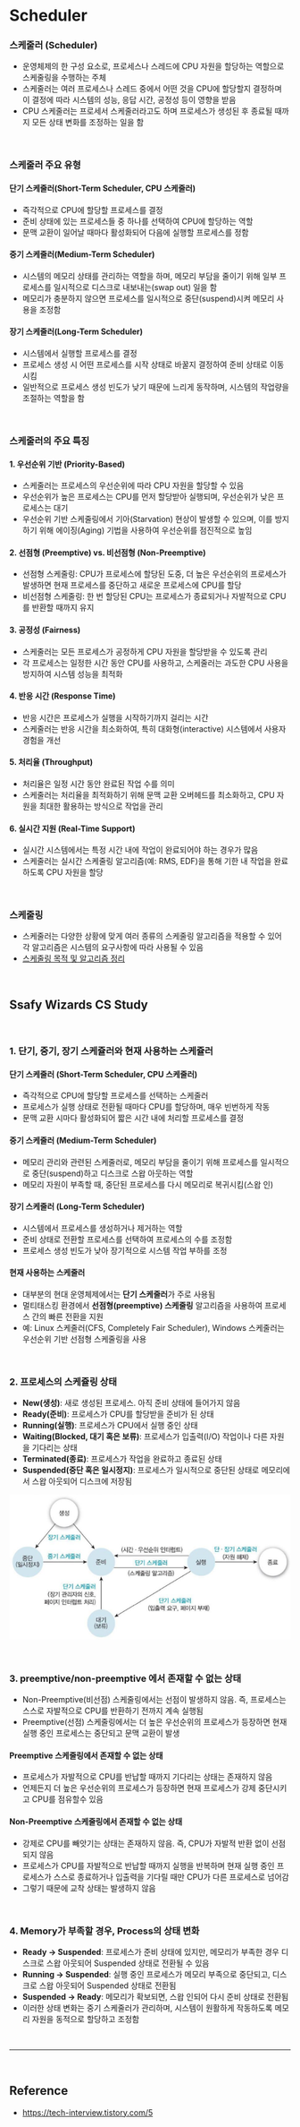 # Scheduler

### 스케줄러 (Scheduler)
- 운영체제의 한 구성 요소로, 프로세스나 스레드에 CPU 자원을 할당하는 역할으로 스케줄링을 수행하는 주체
- 스케줄러는 여러 프로세스나 스레드 중에서 어떤 것을 CPU에 할당할지 결정하며 이 결정에 따라 시스템의 성능, 응답 시간, 공정성 등이 영향을 받음
- CPU 스케줄러는 프로세서 스케줄러라고도 하며 프로세스가 생성된 후 종료될 때까지 모든 상태 변화를 조정하는 일을 함

<br>

### 스케줄러 주요 유형
#### 단기 스케줄러(Short-Term Scheduler, CPU 스케줄러)
- 즉각적으로 CPU에 할당할 프로세스를 결정
- 준비 상태에 있는 프로세스들 중 하나를 선택하여 CPU에 할당하는 역할
- 문맥 교환이 일어날 때마다 활성화되어 다음에 실행할 프로세스를 정함

#### 중기 스케줄러(Medium-Term Scheduler)
- 시스템의 메모리 상태를 관리하는 역할을 하며, 메모리 부담을 줄이기 위해 일부 프로세스를 일시적으로 디스크로 내보내는(swap out) 일을 함
- 메모리가 충분하지 않으면 프로세스를 일시적으로 중단(suspend)시켜 메모리 사용을 조정함

#### 장기 스케줄러(Long-Term Scheduler)
- 시스템에서 실행할 프로세스를 결정
- 프로세스 생성 시 어떤 프로세스를 시작 상태로 바꿀지 결정하여 준비 상태로 이동시킴
- 일반적으로 프로세스 생성 빈도가 낮기 때문에 느리게 동작하며, 시스템의 작업량을 조절하는 역할을 함

<br>

### 스케줄러의 주요 특징

#### 1. 우선순위 기반 (Priority-Based)
- 스케줄러는 프로세스의 우선순위에 따라 CPU 자원을 할당할 수 있음
- 우선순위가 높은 프로세스는 CPU를 먼저 할당받아 실행되며, 우선순위가 낮은 프로세스는 대기
- 우선순위 기반 스케줄링에서 기아(Starvation) 현상이 발생할 수 있으며, 이를 방지하기 위해 에이징(Aging) 기법을 사용하여 우선순위를 점진적으로 높임

#### 2. 선점형 (Preemptive) vs. 비선점형 (Non-Preemptive)
- 선점형 스케줄링: CPU가 프로세스에 할당된 도중, 더 높은 우선순위의 프로세스가 발생하면 현재 프로세스를 중단하고 새로운 프로세스에 CPU를 할당
- 비선점형 스케줄링: 한 번 할당된 CPU는 프로세스가 종료되거나 자발적으로 CPU를 반환할 때까지 유지

#### 3. 공정성 (Fairness)
- 스케줄러는 모든 프로세스가 공정하게 CPU 자원을 할당받을 수 있도록 관리
- 각 프로세스는 일정한 시간 동안 CPU를 사용하고, 스케줄러는 과도한 CPU 사용을 방지하여 시스템 성능을 최적화

#### 4. 반응 시간 (Response Time)
- 반응 시간은 프로세스가 실행을 시작하기까지 걸리는 시간
- 스케줄러는 반응 시간을 최소화하여, 특히 대화형(interactive) 시스템에서 사용자 경험을 개선

#### 5. 처리율 (Throughput)
- 처리율은 일정 시간 동안 완료된 작업 수를 의미
- 스케줄러는 처리율을 최적화하기 위해 문맥 교환 오버헤드를 최소화하고, CPU 자원을 최대한 활용하는 방식으로 작업을 관리

#### 6. 실시간 지원 (Real-Time Support)
- 실시간 시스템에서는 특정 시간 내에 작업이 완료되어야 하는 경우가 많음
- 스케줄러는 실시간 스케줄링 알고리즘(예: RMS, EDF)을 통해 기한 내 작업을 완료하도록 CPU 자원을 할당

<br>

### 스케줄링
- 스케줄러는 다양한 상황에 맞게 여러 종류의 스케줄링 알고리즘을 적용할 수 있어 각 알고리즘은 시스템의 요구사항에 따라 사용될 수 있음
- [스케줄링 목적 및 알고리즘 정리](./Scheduling.md)

<br>

## Ssafy Wizards CS Study

<br>

### 1. 단기, 중기, 장기 스케쥴러와 현재 사용하는 스케쥴러
#### 단기 스케줄러 (Short-Term Scheduler, CPU 스케줄러)
- 즉각적으로 CPU에 할당할 프로세스를 선택하는 스케줄러
- 프로세스가 실행 상태로 전환될 때마다 CPU를 할당하며, 매우 빈번하게 작동
- 문맥 교환 시마다 활성화되어 짧은 시간 내에 처리할 프로세스를 결정

#### 중기 스케줄러 (Medium-Term Scheduler)
- 메모리 관리와 관련된 스케줄러로, 메모리 부담을 줄이기 위해 프로세스를 일시적으로 중단(suspend)하고 디스크로 스왑 아웃하는 역할
- 메모리 자원이 부족할 때, 중단된 프로세스를 다시 메모리로 복귀시킴(스왑 인)

#### 장기 스케줄러 (Long-Term Scheduler)
- 시스템에서 프로세스를 생성하거나 제거하는 역할
- 준비 상태로 전환할 프로세스를 선택하여 프로세스의 수를 조정함
- 프로세스 생성 빈도가 낮아 장기적으로 시스템 작업 부하를 조정

#### 현재 사용하는 스케줄러
- 대부분의 현대 운영체제에서는 **단기 스케줄러**가 주로 사용됨
- 멀티태스킹 환경에서 **선점형(preemptive) 스케줄링** 알고리즘을 사용하여 프로세스 간의 빠른 전환을 지원
- 예: Linux 스케줄러(CFS, Completely Fair Scheduler), Windows 스케줄러는 우선순위 기반 선점형 스케줄링을 사용

<br>

### 2. 프로세스의 스케쥴링 상태
- **New(생성)**: 새로 생성된 프로세스. 아직 준비 상태에 들어가지 않음
- **Ready(준비)**: 프로세스가 CPU를 할당받을 준비가 된 상태
- **Running(실행)**: 프로세스가 CPU에서 실행 중인 상태
- **Waiting(Blocked, 대기 혹은 보류)**: 프로세스가 입출력(I/O) 작업이나 다른 자원을 기다리는 상태
- **Terminated(종료)**: 프로세스가 작업을 완료하고 종료된 상태
- **Suspended(중단 혹은 일시정지)**: 프로세스가 일시적으로 중단된 상태로 메모리에서 스왑 아웃되어 디스크에 저장됨

![Scheduling State](./img/scheduling-state.png)


<br>

### 3. preemptive/non-preemptive 에서 존재할 수 없는 상태
- Non-Preemptive(비선점) 스케줄링에서는 선점이 발생하지 않음. 즉, 프로세스는 스스로 자발적으로 CPU를 반환하기 전까지 계속 실행됨
- Preemptive(선점) 스케줄링에서는 더 높은 우선순위의 프로세스가 등장하면 현재 실행 중인 프로세스는 중단되고 문맥 교환이 발생

#### Preemptive 스케줄링에서 존재할 수 없는 상태
- 프로세스가 자발적으로 CPU를 반납할 때까지 기다리는 상태는 존재하지 않음
- 언제든지 더 높은 우선순위의 프로세스가 등장하면 현재 프로세스가 강제 중단시키고 CPU를 점유할수 있음

#### Non-Preemptive 스케줄링에서 존재할 수 없는 상태
- 강제로 CPU를 빼앗기는 상태는 존재하지 않음. 즉, CPU가 자발적 반환 없이 선점되지 않음
- 프로세스가 CPU를 자발적으로 반납할 때까지 실행을 반복하며 현재 실행 중인 프로세스가 스스로 종료하거나 입출력을 기다릴 때만 CPU가 다른 프로세스로 넘어감
- 그렇기 때문에 교착 상태는 발생하지 않음

<br>

### 4. Memory가 부족할 경우, Process의 상태 변화
- **Ready → Suspended**: 프로세스가 준비 상태에 있지만, 메모리가 부족한 경우 디스크로 스왑 아웃되어 Suspended 상태로 전환될 수 있음
- **Running → Suspended**: 실행 중인 프로세스가 메모리 부족으로 중단되고, 디스크로 스왑 아웃되어 Suspended 상태로 전환됨
- **Suspended → Ready**: 메모리가 확보되면, 스왑 인되어 다시 준비 상태로 전환됨
- 이러한 상태 변화는 중기 스케줄러가 관리하며, 시스템이 원활하게 작동하도록 메모리 자원을 동적으로 할당하고 조정함

<br>

-------

<br>

## Reference
- https://tech-interview.tistory.com/5
